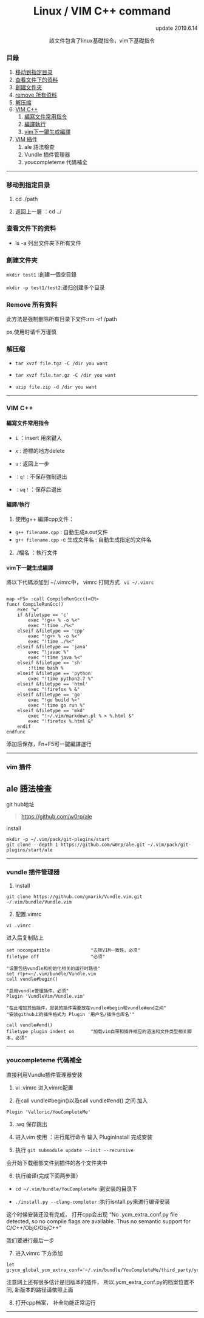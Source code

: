 <h1 align=center>Linux / VIM C++ command</h1>
<p align=right>update 2019.6.14</p>
<p align=center>該文件包含了linux基礎指令，vim下基礎指令</p>

<h3>目錄</h2>


1. [移动到指定目录](#)
1. [查看文件下的资料](#)
1. [創建文件夾](#)
1. [remove 所有资料](#)
1. [解压缩](#)
1. [VIM C++](#)
	1. [編寫文件常用指令](#)
	1. [編譯執行](#)
	1. [vim下一鍵生成編譯](#)
1. [VIM 插件](#)
	1. ale 語法檢查
	1. Vundle 插件管理器
	1. youcompleteme 代碼補全

---

<h3 id=>移动到指定目录</h4>

1. cd ./path

1. 返回上一層 ：cd ../ 

<h3 id=>查看文件下的资料</h4>

* ls -a 列出文件夹下所有文件

<h3 id=>創建文件夾</h4>

```mkdir test1``` :創建一個空目錄

```mkdir -p test1/test2```:递归创建多个目录

<h3 id=>Remove 所有资料</h4>


此方法是强制删除所有目录下文件:rm -rf /path

ps.使用时请千万谨慎

<h3 id=>解压缩</h4>

* ```tar xvzf file.tgz -C /dir you want```

* ```tar xvzf file.tar.gz -C /dir you want```

* ```uzip file.zip -d /dir you want```

---

<h3 id=>VIM C++</h4>

<h4>編寫文件常用指令</h4>

* ```i``` ：insert 用來鍵入

* ```x``` : 游標的地方delete

* ```u``` : 返回上一步

* ```：q!``` : 不保存強制退出

* ```：wq！```：保存后退出


<h4>編譯/執行</h4>

1. 使用g++ 編譯cpp文件：
* ```g++ filename.cpp``` : 自動生成a.out文件
* ```g++ filename.cpp``` -c 生成文件名 : 自動生成指定的文件名

2. ./檔名 ：執行文件

<h4>vim下一鍵生成編譯</h4>

將以下代碼添加到 ~/.vimrc中， vimrc 打開方式 ``` vi ~/.vimrc```
```

map <F5> :call CompileRunGcc()<CR>
func! CompileRunGcc()
	exec "w"
	if &filetype == 'c'
		exec "!g++ % -o %<"
		exec "!time ./%<"
	elseif &filetype == 'cpp'
		exec "!g++ % -o %<"
		exec "!time ./%<"
	elseif &filetype == 'java' 
		exec "!javac %" 
		exec "!time java %<"
	elseif &filetype == 'sh'
		:!time bash %
	elseif &filetype == 'python'
		exec "!time python2.7 %"
    elseif &filetype == 'html'
        exec "!firefox % &"
    elseif &filetype == 'go'
        exec "!go build %<"
        exec "!time go run %"
    elseif &filetype == 'mkd'
        exec "!~/.vim/markdown.pl % > %.html &"
        exec "!firefox %.html &"
	endif
endfunc

```

添加后保存，Fn+F5可一鍵編譯運行

---

<h3> vim 插件 </h4>

## ale 語法檢查

git hub地址
> https://github.com/w0rp/ale

install

```
mkdir -p ~/.vim/pack/git-plugins/start
git clone --depth 1 https://github.com/w0rp/ale.git ~/.vim/pack/git-plugins/start/ale
```
---
### vundle 插件管理器

1. install

```
git clone https://github.com/gmarik/Vundle.vim.git ~/.vim/bundle/Vundle.vim
```
2. 配置.vimrc

```vi .vimrc```

进入后复制贴上

```
set nocompatible               "去除VIM一致性，必须"
filetype off                   "必须"

"设置包括vundle和初始化相关的运行时路径"
set rtp+=~/.vim/bundle/Vundle.vim
call vundle#begin()

"启用vundle管理插件，必须"
Plugin 'VundleVim/Vundle.vim'

"在此增加其他插件，安装的插件需要放在vundle#begin和vundle#end之间"
"安装github上的插件格式为 Plugin '用户名/插件仓库名'"

call vundle#end()              
filetype plugin indent on      "加载vim自带和插件相应的语法和文件类型相关脚本，必须"
```

---


### youcompleteme 代碼補全

直接利用Vundle插件管理器安装

1. vi .vimrc 进入vimrc配置

2. 在call vundle#begin()以及call vundle#end()  之间 加入

```Plugin 'Valloric/YouCompleteMe'```


3. :wq 保存跳出

4. 进入vim 使用 ：进行尾行命令 输入 PluginInstall 完成安装


5. 执行  ```git submodule update --init --recursive```

会开始下载细部文件到插件的各个文件夹中

6. 执行编译(完成下面两步骤）

- ```cd ~/.vim/bundle/YouCompleteMe``` :到安装的目录下

- ```./install.py --clang-completer``` :执行isntall.py来进行编译安装

这个时候安装还没有完成， 打开cpp会出现
“No .ycm_extra_conf.py file detected, so no compile flags are available. Thus no semantic support for C/C++/ObjC/ObjC++”

我们要进行最后一步

7. 进入vimrc 下方添加

```
let g:ycm_global_ycm_extra_conf='~/.vim/bundle/YouCompleteMe/third_party/ycmd/.ycm_extra_conf.py'
```

注意网上还有很多估计是旧版本的插件， 所以.ycm_extra_conf.py的档案位置不同, 新版本的路径请依照上面

8. 打开cpp档案， 补全功能正常运行

---
